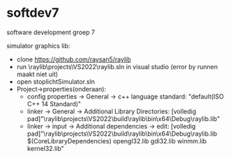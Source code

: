 # softdev7
software development groep 7 

simulator graphics lib: 
- clone https://github.com/raysan5/raylib
- run \raylib\projects\VS2022\raylib.sln in visual studio (error by runnen maakt niet uit)
- open stoplichtSimulator.sln
- Project->properties(onderaan):
    - config properties -> General -> c++ language standard: "default(ISO C++ 14 Standard)"
    - linker -> General -> Additional Library Directories: [volledig pad]"\raylib\projects\VS2022\build\raylib\bin\x64\Debug\raylib.lib"
    - linker -> input -> Additional dependencies -> edit:  [volledig pad]"\raylib\projects\VS2022\build\raylib\bin\x64\Debug\raylib.lib
                                                            $(CoreLibraryDependencies)
                                                            opengl32.lib
                                                            gdi32.lib
                                                            winmm.lib
                                                            kernel32.lib"
